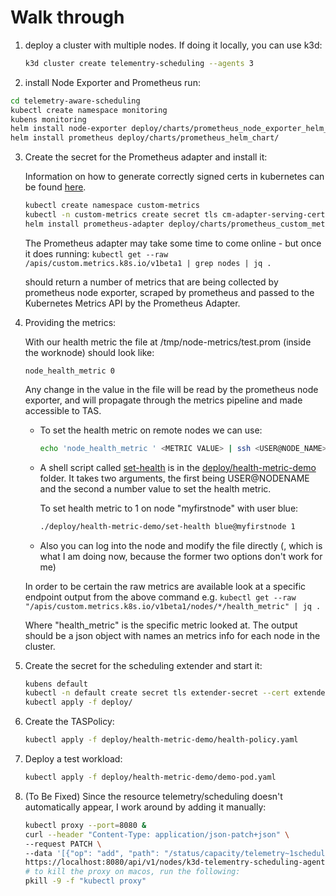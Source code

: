 # Walk through

1. deploy a cluster with multiple nodes. If doing it locally, you can use k3d:

   ```sh
   k3d cluster create telementry-scheduling --agents 3
   ```

   

2.  install Node Exporter and Prometheus run:

   ```sh
   cd telemetry-aware-scheduling
   kubectl create namespace monitoring
   kubens monitoring
   helm install node-exporter deploy/charts/prometheus_node_exporter_helm_chart/
   helm install prometheus deploy/charts/prometheus_helm_chart/
   ```

   

3. Create the secret for the Prometheus adapter and install it:

   Information on how to generate correctly signed certs in kubernetes can be found [here](https://github.com/kubernetes-sigs/apiserver-builder-alpha/blob/master/docs/concepts/auth.md).

   ```sh
   kubectl create namespace custom-metrics
   kubectl -n custom-metrics create secret tls cm-adapter-serving-certs --cert=serving-ca.crt --key=serving-ca.key
   helm install prometheus-adapter deploy/charts/prometheus_custom_metrics_helm_chart/
   ```

   The Prometheus adapter may take some time to come online - but once it does running:
   ``kubectl get --raw /apis/custom.metrics.k8s.io/v1beta1 | grep nodes | jq .``

   should return a number of metrics that are being collected by prometheus node exporter, scraped by prometheus and passed to the Kubernetes Metrics API by the Prometheus Adapter.

4. Providing the metrics:

   With our health metric the file at /tmp/node-metrics/test.prom (inside the worknode) should look like:

   ````node_health_metric 0````

   Any change in the value in the file will be read by the prometheus node exporter, and will propagate through the metrics pipeline and made accessible to TAS. 

   - To set the health metric on remote nodes we can use: 

     ```sh
     echo 'node_health_metric ' <METRIC VALUE> | ssh <USER@NODE_NAME> -T "cat > /node-metrics/text.prom"
     ```

     

   - A shell script called [set-health](../deploy/health-metric-demo/set-health.sh) is in the [deploy/health-metric-demo](../deploy/health-metric-demo) folder. It takes two arguments, the first being USER@NODENAME and the second a number value to set the health metric. 

     To set health metric to 1 on node "myfirstnode" with user blue:

     ```sh
     ./deploy/health-metric-demo/set-health blue@myfirstnode 1
     ```

     

   - Also you can log into the node and modify the file directly (, which is what I am doing now, because the former two options don't work for me)

   In order to be certain the raw metrics are available look at a specific endpoint output from the above command e.g.
   ``kubectl get --raw "/apis/custom.metrics.k8s.io/v1beta1/nodes/*/health_metric" | jq .``

   Where "health_metric" is the specific metric looked at. The output should be a json object with names an metrics info for each node in the cluster.

5. Create the secret for the scheduling extender and start it:

   ```sh
   kubens default
   kubectl -n default create secret tls extender-secret --cert extender-ca.crt --key extender-ca.key 
   kubectl apply -f deploy/
   ```

   

6. Create the TASPolicy:

   ```sh
   kubectl apply -f deploy/health-metric-demo/health-policy.yaml 
   ```

   

7. Deploy a test workload:

   ```sh
   kubectl apply -f deploy/health-metric-demo/demo-pod.yaml
   ```

   

8. (To Be Fixed) Since the resource telemetry/scheduling doesn't automatically appear, I work around by adding it manually:

   ```sh
   kubectl proxy --port=8080 & 
   curl --header "Content-Type: application/json-patch+json" \
   --request PATCH \
   --data '[{"op": "add", "path": "/status/capacity/telemetry~1scheduling", "value": "1"}]' \
   https://localhost:8080/api/v1/nodes/k3d-telementry-scheduling-agent-1/status
   # to kill the proxy on macos, run the following:
   pkill -9 -f "kubectl proxy"
   ```

   

